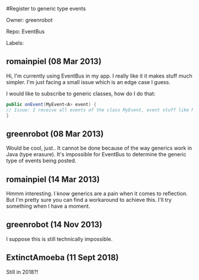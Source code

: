#Register to generic type events

Owner: greenrobot

Repo: EventBus

Labels: 

## romainpiel (08 Mar 2013)

Hi, I'm currently using EventBus in my app. I really like it it makes stuff much simpler.
I'm just facing a small issue which is an edge case I guess.

I would like to subscribe to generic classes, how do I do that:

``` java
public onEvent(MyEvent<A> event) {
// Issue: I receive all events of the class MyEvent, event stuff like MyEvent<B>
}
```


## greenrobot (08 Mar 2013)

Would be cool, just.. It cannot be done because of the way generics work in Java (type erasure). It's impossible for EventBus to determine the generic type of events being posted.


## romainpiel (14 Mar 2013)

Hmmm interesting. I know generics are a pain when it comes to reflection. But I'm pretty sure you can find a workaround to achieve this. I'll try something when I have a moment.


## greenrobot (14 Nov 2013)

I suppose this is still technically impossible.


## ExtinctAmoeba (11 Sept 2018)

Still in 2018?!


